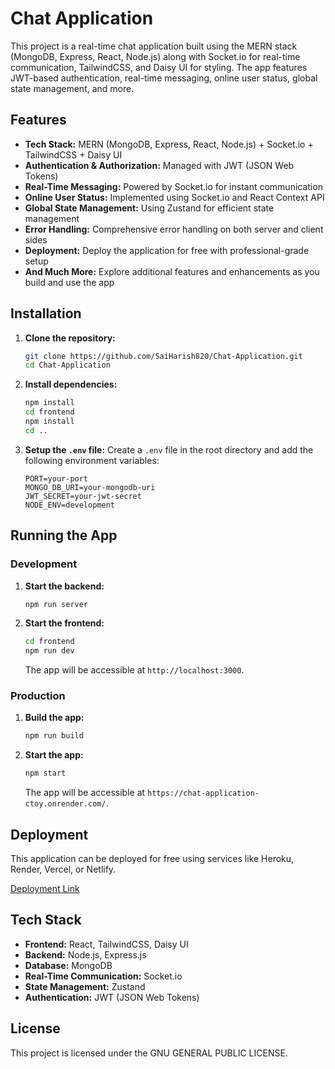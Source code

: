 # Chat Application

This project is a real-time chat application built using the MERN stack (MongoDB, Express, React, Node.js) along with Socket.io for real-time communication, TailwindCSS, and Daisy UI for styling. The app features JWT-based authentication, real-time messaging, online user status, global state management, and more.

## Features

- **Tech Stack:** MERN (MongoDB, Express, React, Node.js) + Socket.io + TailwindCSS + Daisy UI
- **Authentication & Authorization:** Managed with JWT (JSON Web Tokens)
- **Real-Time Messaging:** Powered by Socket.io for instant communication
- **Online User Status:** Implemented using Socket.io and React Context API
- **Global State Management:** Using Zustand for efficient state management
- **Error Handling:** Comprehensive error handling on both server and client sides
- **Deployment:** Deploy the application for free with professional-grade setup
- **And Much More:** Explore additional features and enhancements as you build and use the app

## Installation

1. **Clone the repository:**
   ```bash
   git clone https://github.com/SaiHarish820/Chat-Application.git
   cd Chat-Application
   ```

2. **Install dependencies:**
   ```bash
   npm install
   cd frontend
   npm install
   cd ..
   ```

3. **Setup the `.env` file:**
   Create a `.env` file in the root directory and add the following environment variables:

   ```env
   PORT=your-port
   MONGO_DB_URI=your-mongodb-uri
   JWT_SECRET=your-jwt-secret
   NODE_ENV=development
   ```

## Running the App

### Development

1. **Start the backend:**
   ```bash
   npm run server
   ```

2. **Start the frontend:**
   ```bash
   cd frontend
   npm run dev
   ```

   The app will be accessible at `http://localhost:3000`.

### Production

1. **Build the app:**
   ```bash
   npm run build
   ```

2. **Start the app:**
   ```bash
   npm start
   ```

   The app will be accessible at `https://chat-application-ctoy.onrender.com/`.

## Deployment

This application can be deployed for free using services like Heroku, Render, Vercel, or Netlify.

[Deployment Link](https://chat-application-ctoy.onrender.com/)

## Tech Stack

- **Frontend:** React, TailwindCSS, Daisy UI
- **Backend:** Node.js, Express.js
- **Database:** MongoDB
- **Real-Time Communication:** Socket.io
- **State Management:** Zustand
- **Authentication:** JWT (JSON Web Tokens)


## License

This project is licensed under the GNU GENERAL PUBLIC LICENSE.
